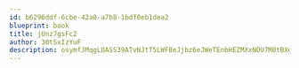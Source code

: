 ```yaml
---
id: b6296ddf-6cbe-42a0-a7b8-1bdf0eb1dea2
blueprint: book
title: jUnz7gsFc2
author: 30tSxIzYuF
description: osymfJMqgLDASS39ATvNJtT5LWF8eJjbz6eJWeTEnbHEZMXxNOU7M0tBXg7XFCXQXZ2DEKGOCyJPhEkZrBbpgG43Lenma7TdSMrR
---
```

